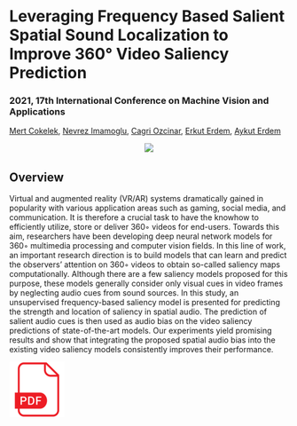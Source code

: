 
# Leveraging Frequency Based Salient Spatial Sound Localization to Improve 360° Video Saliency Prediction
### 2021, 17th International Conference on Machine Vision and Applications
[Mert Cokelek](https://scholar.google.com/citations?user=wTsdq_cAAAAJ&hl=en), [Nevrez Imamoglu](https://scholar.google.com/citations?user=VJgx61MAAAAJ&hl=en), [Cagri Ozcinar](https://scholar.google.com/citations?user=KHuC72wAAAAJ&hl=en), [Erkut Erdem](https://scholar.google.com/citations?user=eALwl74AAAAJ&hl=en), [Aykut Erdem](https://scholar.google.com/citations?user=-xA1_OAAAAAJ&hl=en)

<p align="center">
  <img src="sample.gif"/>
</p>

## **Overview**
Virtual and augmented reality (VR/AR) systems dramatically gained in popularity with various application areas such as gaming, social media, and communication. It is therefore a crucial task to have the knowhow to efficiently utilize, store or deliver 360◦ videos for end-users. Towards this aim, researchers have been developing deep neural network models for 360◦ multimedia processing and computer vision fields. In this line of work, an important research direction is to build models that can learn and predict the observers’ attention on 360◦ videos to obtain so-called saliency maps computationally. Although there are a few saliency models proposed for this purpose, these models generally consider only visual cues in video frames by neglecting audio cues from sound sources. In this study, an unsupervised frequency-based saliency model is presented for predicting the strength and location of saliency in spatial audio. The prediction of salient audio cues is then used as audio bias on the video saliency predictions of state-of-the-art models. Our experiments yield promising results and show that integrating the proposed spatial audio bias into the existing video saliency models consistently improves their performance.

<!-- 
<p href="http://www.mva-org.jp/Proceedings/2021/papers/O1-3-4.pdf">
   <img src="pdflogo100.png"
   width=100" height="100">
</p> -->

<!-- [<img src="pdflogo100.png"">](http://www.mva-org.jp/Proceedings/2021/papers/O1-3-4.pdf) -->
[![Foo](pdflogo100.png)](http://www.mva-org.jp/Proceedings/2021/papers/O1-3-4.pdf)

